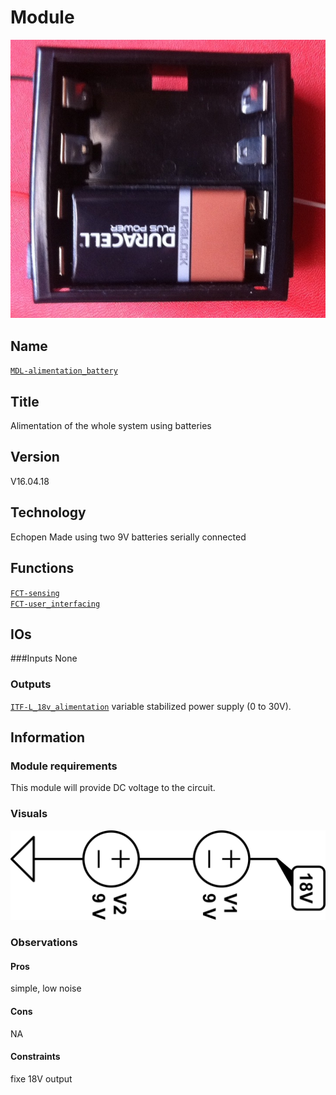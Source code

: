 # Module
![](viewme.jpg)

## Name
[`MDL-alimentation_battery`]()

## Title
Alimentation of the whole system using batteries

## Version
V16.04.18 

## Technology
Echopen Made using two 9V batteries serially connected

## Functions  
[`FCT-sensing`](../../functions/FCT-sensing)  
[`FCT-user_interfacing`](../../functions/FCT-user_interfacing)  

## IOs
###Inputs
None

### Outputs
[`ITF-L_18v_alimentation`](../../interfaces/ITF-L_18v_alimentation)  variable stabilized power supply (0 to 30V).


## Information

### Module requirements 
This module will provide DC voltage to the circuit.

### Visuals
![scheme](/modules/MDL-alimentation_battery/images/scheme.jpg)

### Observations

#### Pros
simple, low noise
#### Cons
NA  
#### Constraints
fixe 18V output

